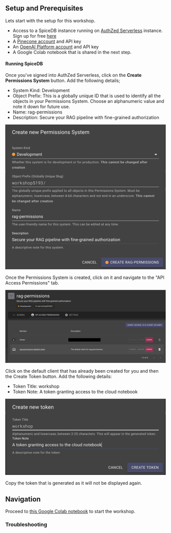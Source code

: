 ## Setup and Prerequisites

Lets start with the setup for this workshop.

- Access to a SpiceDB instance running on [AuthZed Serverless](https://authzed.com/products/authzed-serverless) instance. Sign up for free [here](http://app.authzed.com)
- A [Pinecone account](https://www.pinecone.io/) and API key
- An [OpenAI Platform account](https://platform.openai.com/docs/overview) and API key
- A Google Colab notebook that is shared in the next step. 

#### Running SpiceDB

Once you've signed into AuthZed Serverless, click on the **Create Permissions System** button. 
Add the following details;

- System Kind: Development
- Object Prefix: This is a globally unique ID that is used to identify all the objects in your Permissions System. Choose an alphanumeric value and note it down for future use.
- Name: rag-permissions 
- Description: Secure your RAG pipeline with fine-grained authorization

![create new](https://github.com/authzed/workshops/blob/google-colab/secure-rag-pipelines/assets/create-new.png)

Once the Permissions System is created, click on it and navigate to the "API Access Permissions" tab. 

![API Access Permissions](https://github.com/authzed/workshops/blob/google-colab/secure-rag-pipelines/assets/dashboard.png)

Click on the default client that has already been created for you and then the Create Token button. Add the following details:

- Token Title: workshop
- Token Note: A token granting access to the cloud notebook

![create new token](https://github.com/authzed/workshops/blob/google-colab/secure-rag-pipelines/assets/create-token.png)

Copy the token that is generated as it will not be displayed again. 


## Navigation

Proceed to [this Google Colab notebook](https://colab.research.google.com/drive/1933-bS7TqEVSOFVg-BHSC1lGuHO3IOy5?usp=sharing) to start the workshop.  

### Troubleshooting


